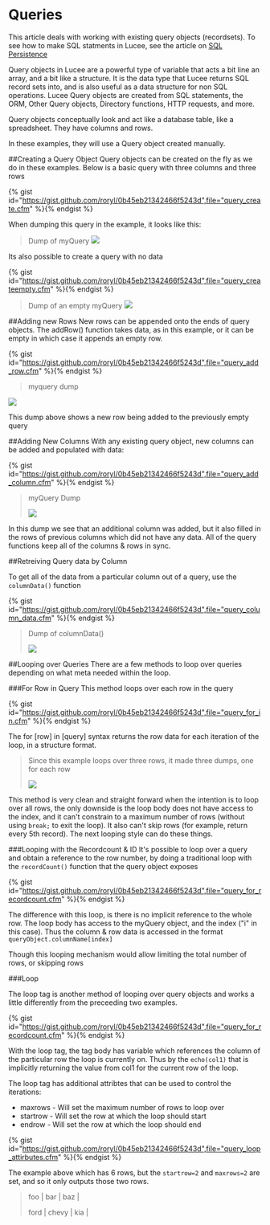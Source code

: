 # Queries

This article deals with working with existing query objects (recordsets). To see how to make SQL statments in Lucee, see the article on [SQL Persistence](https://rorylaitila.gitbooks.io/lucee/content/sqlrdbms.html)

Query objects in Lucee are a powerful type of variable that acts a bit line an array, and a bit like a structure. It is the data type that Lucee returns SQL record sets into, and is also useful as a data structure for non SQL operations. Lucee Query objects are created from SQL statements, the ORM, Other Query objects, Directory functions, HTTP requests, and more. 

Query objects conceptually look and act like a database table, like a spreadsheet. They have columns and rows.

In these examples, they will use a Query object created manually.

##Creating a Query Object
Query objects can be created on the fly as we do in these examples. Below is a basic query with three columns and three rows

{% gist id="https://gist.github.com/roryl/0b45eb21342466f5243d",file="query_create.cfm" %}{% endgist %}

When dumping this query in the example, it looks like this:

>Dump of myQuery
![](query_create.png)

Its also possible to create a query with no data

{% gist id="https://gist.github.com/roryl/0b45eb21342466f5243d",file="query_createempty.cfm" %}{% endgist %}

>Dump of an empty myQuery
>![](query_create_empty.png)

##Adding new Rows
New rows can be appended onto the ends of query objects. The addRow() function takes data, as in this example, or it can be empty in which case it appends an empty row.

{% gist id="https://gist.github.com/roryl/0b45eb21342466f5243d",file="query_add_row.cfm" %}{% endgist %}

>myquery dump
>
![](query_add_row.png)

This dump above shows a new row being added to the previously empty query


##Adding New Columns
With any existing query object, new columns can be added and populated with data:

{% gist id="https://gist.github.com/roryl/0b45eb21342466f5243d",file="query_add_column.cfm" %}{% endgist %}

> myQuery Dump
> 
> ![](query_add_column.png)

In this dump we see that an additional column was added, but it also filled in the rows of previous columns which did not have any data. All of the query functions keep all of the columns & rows in sync.

##Retreiving Query data by Column

To get all of the data from a particular column out of a query, use the `columnData()` function

{% gist id="https://gist.github.com/roryl/0b45eb21342466f5243d",file="query_column_data.cfm" %}{% endgist %}

>Dump of columnData()
>
>![](query_column_data.png)


##Looping over Queries
There are a few methods to loop over queries depending on what meta needed within the loop.

###For Row in Query
This method loops over each row in the query

{% gist id="https://gist.github.com/roryl/0b45eb21342466f5243d",file="query_for_in.cfm" %}{% endgist %}

The for [row] in [query] syntax returns the row data for each iteration of the loop, in a structure format. 

>Since this example loops over three rows, it made three dumps, one for each row
>
>![](query_for_in.png)

This method is very clean and straight forward when the intention is to loop over all rows, the only downside is the loop body does not have access to the index, and it can't constrain to a maximum number of rows (without using `break;` to exit the loop). It also can't skip rows (for example, return every 5th record). The next looping style can do these things. 

###Looping with the Recordcount & ID
It's possible to loop over a query and obtain a reference to the row number, by doing a traditional loop with the `recordCount()` function that the query object exposes

{% gist id="https://gist.github.com/roryl/0b45eb21342466f5243d",file="query_for_recordcount.cfm" %}{% endgist %}

The difference with this loop, is there is no implicit reference to the whole row. The loop body has access to the myQuery object, and the index ("i" in this case). Thus the column & row data is accessed in the format `queryObject.columnName[index]`

Though this looping mechanism would allow limiting the total number of rows, or skipping rows



###Loop

The loop tag is another method of looping over query objects and works a little differently from the preceeding two examples. 

{% gist id="https://gist.github.com/roryl/0b45eb21342466f5243d",file="query_for_recordcount.cfm" %}{% endgist %}

With the loop tag, the tag body has variable which references the column of the particular row the loop is currently on. Thus by the `echo(col1)` that is implicitly returning the value from col1 for the current row of the loop. 

The loop tag has additional attribtes that can be used to control the iterations:

* maxrows - Will set the maximum number of rows to loop over
* startrow - Will set the row at which the loop should start
* endrow - Will set the row at which the loop should end

{% gist id="https://gist.github.com/roryl/0b45eb21342466f5243d",file="query_loop_attirbutes.cfm" %}{% endgist %}

The example above which has 6 rows, but the  `startrow=2` and `maxrows=2` are set, and so it only outputs those two rows.

>foo | bar | baz | 
>
>ford | chevy | kia | 
